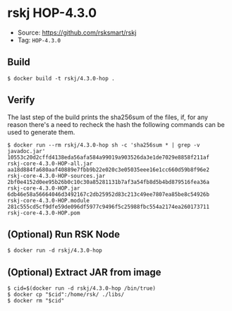# rskj HOP-4.3.0

* Source: https://github.com/rsksmart/rskj
* Tag: `HOP-4.3.0`

## Build

```
$ docker build -t rskj/4.3.0-hop .
```

## Verify

The last step of the build prints the sha256sum of the files, if, for any reason there's a need to recheck the hash the following commands can be used to generate them.

```
$ docker run --rm rskj/4.3.0-hop sh -c 'sha256sum * | grep -v javadoc.jar'
10553c20d2cffd4138eda56afa584a99019a903526da3e1de7029e8858f211af  rskj-core-4.3.0-HOP-all.jar
aa18d884fa680aaf40889e7fbb9b22e020c3e05035eee16e1cc660d59b8f96e2  rskj-core-4.3.0-HOP-sources.jar
2bf0e4152d0ee95b26b0c10c30a85281131b7af3a54fb8d5b4bd879516fea36a  rskj-core-4.3.0-HOP.jar
6db46e58a56664046d3492167c2db25952d83c213c49ee7807ea85be8c54926b  rskj-core-4.3.0-HOP.module
281c555cd5cf9dfe59de096df5977c9496f5c25988fbc554a2174ea260173711  rskj-core-4.3.0-HOP.pom
```
## (Optional) Run RSK Node
```
$ docker run -d rskj/4.3.0-hop
```

## (Optional) Extract JAR from image

```
$ cid=$(docker run -d rskj/4.3.0-hop /bin/true)
$ docker cp "$cid":/home/rsk/ ./libs/
$ docker rm "$cid"
```
